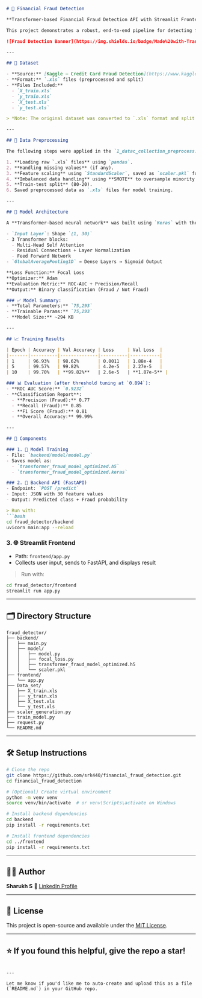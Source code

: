 
````markdown
# 💸 Financial Fraud Detection

**Transformer-based Financial Fraud Detection API with Streamlit Frontend**

This project demonstrates a robust, end-to-end pipeline for detecting financial fraud using deep learning. It includes a Transformer-based classification model, REST API via FastAPI, and an interactive dashboard built with Streamlit.

![Fraud Detection Banner](https://img.shields.io/badge/Made%20with-Transformers-00bcd4?style=for-the-badge) ![Status](https://img.shields.io/badge/Status-Production-green?style=for-the-badge)

---

## 📁 Dataset

- **Source:** [Kaggle – Credit Card Fraud Detection](https://www.kaggle.com/datasets/mlg-ulb/creditcardfraud)
- **Format:** `.xls` files (preprocessed and split)
- **Files Included:**
  - `X_train.xls`
  - `y_train.xls`
  - `X_test.xls`
  - `y_test.xls`

> *Note: The original dataset was converted to `.xls` format and split into training and test sets for convenience.*

---

## 🔄 Data Preprocessing

The following steps were applied in the `1_datac_collection_preprocess.py` and `scaler_generation.py` scripts:

1. **Loading raw `.xls` files** using `pandas`.
2. **Handling missing values** (if any).
3. **Feature scaling** using `StandardScaler`, saved as `scaler.pkl` for inference.
4. **Imbalanced data handling** using **SMOTE** to oversample minority (fraud) class.
5. **Train-test split** (80-20).
6. Saved preprocessed data as `.xls` files for model training.

---

## 🤖 Model Architecture

A **Transformer-based neural network** was built using `Keras` with the following components:

- `Input Layer`: Shape `(1, 30)`
- 3 Transformer blocks:
  - Multi-Head Self Attention
  - Residual Connections + Layer Normalization
  - Feed Forward Network
- `GlobalAveragePooling1D` → Dense Layers → Sigmoid Output

**Loss Function:** Focal Loss  
**Optimizer:** Adam  
**Evaluation Metric:** ROC-AUC + Precision/Recall  
**Output:** Binary classification (Fraud / Not Fraud)

### ✅ Model Summary:
- **Total Parameters:** `75,293`
- **Trainable Params:** `75,293`
- **Model Size:** ~294 KB

---

## 📈 Training Results

| Epoch | Accuracy | Val Accuracy | Loss     | Val Loss  |
|-------|----------|--------------|----------|-----------|
| 1     | 96.93%   | 98.62%       | 0.0011   | 1.88e-4   |
| 5     | 99.57%   | 99.82%       | 4.2e-5   | 2.27e-5   |
| 10    | 99.70%   | **99.82%**   | 2.6e-5   | **1.87e-5** |

### 📊 Evaluation (after threshold tuning at `0.894`):
- **ROC AUC Score:** `0.9232`
- **Classification Report**:
  - **Precision (Fraud):** 0.77
  - **Recall (Fraud):** 0.85
  - **F1 Score (Fraud):** 0.81
  - **Overall Accuracy:** 99.99%

---

## 🚀 Components

### 1. 🧠 Model Training
- File: `backend/model/model.py`
- Saves model as:
  - `transformer_fraud_model_optimized.h5`
  - `transformer_fraud_model_optimized.keras`

### 2. 🔌 Backend API (FastAPI)
- Endpoint: `POST /predict`
- Input: JSON with 30 feature values
- Output: Predicted class + Fraud probability

> Run with:
```bash
cd fraud_detector/backend
uvicorn main:app --reload
````

### 3. 🌐 Streamlit Frontend

* Path: `frontend/app.py`
* Collects user input, sends to FastAPI, and displays result

> Run with:

```bash
cd fraud_detector/frontend
streamlit run app.py
```

---

## 🗂 Directory Structure

```
fraud_detector/
├── backend/
│   ├── main.py
│   ├── model/
│   │   ├── model.py
│   │   ├── focal_loss.py
│   │   ├── transformer_fraud_model_optimized.h5
│   │   └── scaler.pkl
├── frontend/
│   └── app.py
├── Data_set/
│   ├── X_train.xls
│   ├── y_train.xls
│   ├── X_test.xls
│   └── y_test.xls
├── scaler_generation.py
├── train_model.py
├── request.py
└── README.md
```

---

## 🛠️ Setup Instructions

```bash
# Clone the repo
git clone https://github.com/srk440/financial_fraud_detection.git
cd financial_fraud_detection

# (Optional) Create virtual environment
python -m venv venv
source venv/bin/activate  # or venv\Scripts\activate on Windows

# Install backend dependencies
cd backend
pip install -r requirements.txt

# Install frontend dependencies
cd ../frontend
pip install -r requirements.txt
```

---

## 👨‍💻 Author

**Sharukh S**
🔗 [LinkedIn Profile](https://www.linkedin.com/in/sharukh-s-4992b325a/)

---

## 📌 License

This project is open-source and available under the [MIT License](LICENSE).

---

## ⭐ If you found this helpful, give the repo a star!

```

---

Let me know if you'd like me to auto-create and upload this as a file (`README.md`) in your GitHub repo.
```

